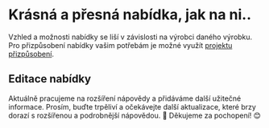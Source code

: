 # Krásná a přesná nabídka, jak na ni..

Vzhled a možnosti nabídky se liší v závislosti na výrobci daného výrobku. Pro přizpůsobení nabídky vašim potřebám je možné využít [projektu přizpůsobení](customisationProject.md).

## Editace nabídky

Aktuálně pracujeme na rozšíření nápovědy a přidáváme další užitečné informace. Prosím, buďte trpěliví a očekávejte další aktualizace, které brzy dorazí s rozšířenou a podrobnější nápovědou. 🚀 Děkujeme za pochopení! 😊